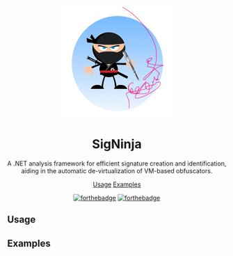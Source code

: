 <div align="center">

<img src="logo.png">

# SigNinja

A .NET analysis framework for efficient signature creation and identification, aiding in the automatic de-virtualization of VM-based obfuscators.

[Usage](#usage)
[Examples](#examples)

[![forthebadge](https://forthebadge.com/images/badges/made-with-c-sharp.svg)](https://forthebadge.com)
[![forthebadge](https://forthebadge.com/images/badges/powered-by-energy-drinks.svg)](https://forthebadge.com)

</div>

## Usage

## Examples

